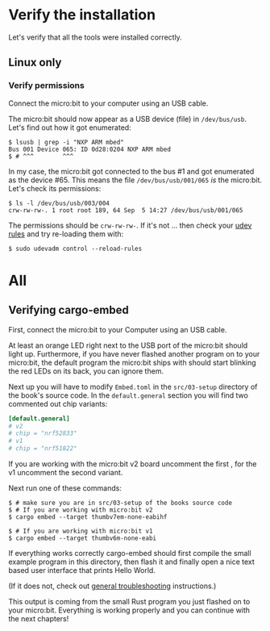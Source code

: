 # Verify the installation

Let's verify that all the tools were installed correctly.

## Linux only

### Verify permissions

Connect the micro:bit to your computer using an USB cable.

The micro:bit should now appear as a USB device (file) in `/dev/bus/usb`. Let's find out how it got
enumerated:

``` console
$ lsusb | grep -i "NXP ARM mbed"
Bus 001 Device 065: ID 0d28:0204 NXP ARM mbed
$ # ^^^        ^^^
```

In my case, the micro:bit got connected to the bus #1 and got enumerated as the device #65. This means the
file `/dev/bus/usb/001/065` *is* the micro:bit. Let's check its permissions:

``` console
$ ls -l /dev/bus/usb/003/004
crw-rw-rw-. 1 root root 189, 64 Sep  5 14:27 /dev/bus/usb/001/065
```

The permissions should be `crw-rw-rw-`. If it's not ... then check your [udev
rules] and try re-loading them with:

[udev rules]: linux.md#udev-rules

``` console
$ sudo udevadm control --reload-rules
```

# All

## Verifying cargo-embed
First, connect the micro:bit to your Computer using an USB cable.

At least an orange LED right next to the USB port of the micro:bit should light up.
Furthermore, if you have never flashed another program on to your micro:bit, the default
program the micro:bit ships with should start blinking the red LEDs on its back, you
can ignore them.

Next up you will have to modify `Embed.toml` in the `src/03-setup` directory of the
book's source code. In the `default.general` section you will find two commented out
chip variants:

```toml
[default.general]
# v2
# chip = "nrf52833"
# v1
# chip = "nrf51822"
```

If you are working with the micro:bit v2 board uncomment the first , for the v1
uncomment the second variant.

Next run one of these commands:

```
$ # make sure you are in src/03-setup of the books source code
$ # If you are working with micro:bit v2
$ cargo embed --target thumbv7em-none-eabihf

$ # If you are working with micro:bit v1
$ cargo embed --target thumbv6m-none-eabi
```

If everything works correctly cargo-embed should first compile the small example program
in this directory, then flash it and finally open a nice text based user interface that
prints Hello World.

(If it does not, check out [general troubleshooting] instructions.)

[general troubleshooting]: ../appendix/1-general-troubleshooting/index.html

This output is coming from the small Rust program you just flashed on to your micro:bit.
Everything is working properly and you can continue with the next chapters!
